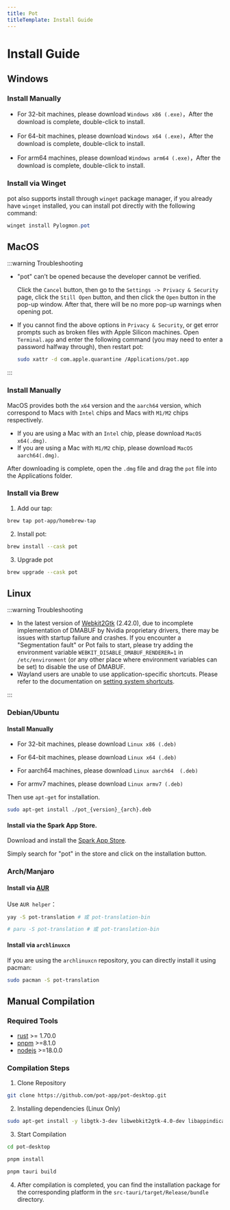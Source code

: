```yaml
---
title: Pot
titleTemplate: Install Guide
---
```


# Install Guide

## Windows

### Install Manually

- For 32-bit machines, please download `Windows x86 (.exe)`，After the download is complete, double-click to install.

- For 64-bit machines, please download `Windows x64 (.exe)`，After the download is complete, double-click to install.

- For arm64 machines, please download `Windows arm64 (.exe)`，After the download is complete, double-click to install.

### Install via Winget

pot also supports install through `winget` package manager, if you already have `winget` installed, you can install pot directly with the following command:

```powershell
winget install Pylogmon.pot
```

## MacOS

:::warning Troubleshooting

- "pot" can’t be opened because the developer cannot be verified.

  Click the `Cancel` button, then go to the `Settings -> Privacy & Security` page, click the `Still Open` button, and then click the `Open` button in the pop-up window. After that, there will be no more pop-up warnings when opening pot.

- If you cannot find the above options in `Privacy & Security`, or get error prompts such as broken files with Apple Silicon machines. Open `Terminal.app` and enter the following command (you may need to enter a password halfway through), then restart pot:

  ```bash
  sudo xattr -d com.apple.quarantine /Applications/pot.app
  ```

:::

### Install Manually

MacOS provides both the `x64` version and the `aarch64` version, which correspond to Macs with `Intel` chips and Macs with `M1/M2` chips respectively.

- If you are using a Mac with an `Intel` chip, please download `MacOS x64(.dmg)`.
- If you are using a Mac with `M1/M2` chip, please download `MacOS aarch64(.dmg)`.

After downloading is complete, open the `.dmg` file and drag the `pot` file into the Applications folder.

### Install via Brew

1. Add our tap:

```bash
brew tap pot-app/homebrew-tap
```

2. Install pot:

```bash
brew install --cask pot
```

3. Upgrade pot

```bash
brew upgrade --cask pot
```

## Linux

:::warning Troubleshooting

- In the latest version of [Webkit2Gtk](https://archlinux.org/packages/extra/x86_64/webkit2gtk) (2.42.0), due to incomplete implementation of DMABUF by Nvidia proprietary drivers, there may be issues with startup failure and crashes. If you encounter a "Segmentation fault" or Pot fails to start, please try adding the environment variable `WEBKIT_DISABLE_DMABUF_RENDERER=1` in `/etc/environment` (or any other place where environment variables can be set) to disable the use of DMABUF.
- Wayland users are unable to use application-specific shortcuts. Please refer to the documentation on [setting system shortcuts](/en/docs/config/hotkey).

:::

### Debian/Ubuntu

#### Install Manually

- For 32-bit machines, please download `Linux x86 (.deb)`

- For 64-bit machines, please download `Linux x64 (.deb)`

- For aarch64 machines, please download `Linux aarch64  (.deb)`

- For armv7 machines, please download `Linux armv7 (.deb)`

Then use `apt-get` for installation.

```bash
sudo apt-get install ./pot_{version}_{arch}.deb
```

#### Install via the Spark App Store.

Download and install the [Spark App Store](https://www.spark-app.store/).

Simply search for "pot" in the store and click on the installation button.

### Arch/Manjaro

#### Install via [AUR](https://aur.archlinux.org/packages?O=0&K=pot-translation)

Use `AUR helper`：

```bash
yay -S pot-translation # 或 pot-translation-bin

# paru -S pot-translation # 或 pot-translation-bin
```

#### Install via `archlinuxcn`

If you are using the `archlinuxcn` repository, you can directly install it using pacman:

```bash
sudo pacman -S pot-translation
```

## Manual Compilation

### Required Tools

- [rust](https://www.rust-lang.org/) >= 1.70.0
- [pnpm](https://pnpm.io/) >=8.1.0
- [nodejs](https://nodejs.org/) >=18.0.0

### Compilation Steps

1. Clone Repository

```bash
git clone https://github.com/pot-app/pot-desktop.git
```

2. Installing dependencies (Linux Only)

```bash
sudo apt-get install -y libgtk-3-dev libwebkit2gtk-4.0-dev libappindicator3-dev librsvg2-dev patchelf libxdo-dev libxcb1 libxrandr2 libdbus-1-3
```

3. Start Compilation

```bash
cd pot-desktop

pnpm install

pnpm tauri build
```

4. After compilation is completed, you can find the installation package for the corresponding platform in the `src-tauri/target/Release/bundle` directory.
